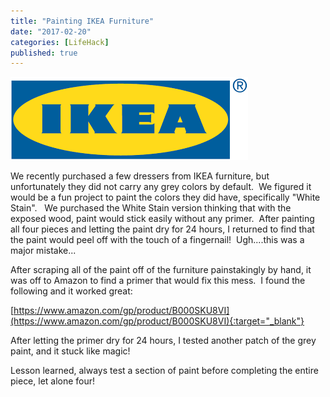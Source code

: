 ```yaml
---
title: "Painting IKEA Furniture"
date: "2017-02-20"
categories: [LifeHack]
published: true
---
```

![](../images/ikea.png)

We recently purchased a few dressers from IKEA furniture, but unfortunately they did not carry any grey colors by default.  We figured it would be a fun project to paint the colors they did have, specifically "White Stain".   We purchased the White Stain version thinking that with the exposed wood, paint would stick easily without any primer.  After painting all four pieces and letting the paint dry for 24 hours, I returned to find that the paint would peel off with the touch of a fingernail!  Ugh....this was a major mistake...

After scraping all of the paint off of the furniture painstakingly by hand, it was off to Amazon to find a primer that would fix this mess.  I found the following and it worked great:

[https://www.amazon.com/gp/product/B000SKU8VI](https://www.amazon.com/gp/product/B000SKU8VI){:target="_blank"}

After letting the primer dry for 24 hours, I tested another patch of the grey paint, and it stuck like magic!

Lesson learned, always test a section of paint before completing the entire piece, let alone four!
